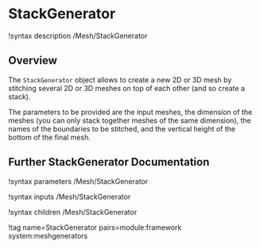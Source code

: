 # StackGenerator

!syntax description /Mesh/StackGenerator

## Overview

The `StackGenerator` object allows to create a new 2D or 3D mesh by stitching
several 2D or 3D meshes on top of each other (and so create a stack).

The parameters to be provided are the input meshes, the dimension of the meshes
(you can only stack together meshes of the same dimension), the names of the
boundaries to be stitched, and the vertical height of the bottom of the final mesh.

## Further StackGenerator Documentation

!syntax parameters /Mesh/StackGenerator

!syntax inputs /Mesh/StackGenerator

!syntax children /Mesh/StackGenerator

!tag name=StackGenerator pairs=module:framework system:meshgenerators
